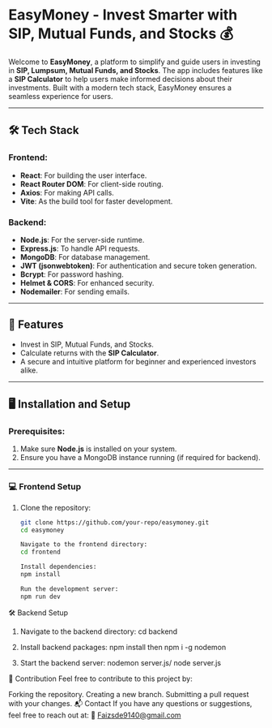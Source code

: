 # EasyMoney - Invest Smarter with SIP, Mutual Funds, and Stocks 💰

Welcome to **EasyMoney**, a platform to simplify and guide users in investing in **SIP, Lumpsum, Mutual Funds, and Stocks**. The app includes features like a **SIP Calculator** to help users make informed decisions about their investments. Built with a modern tech stack, EasyMoney ensures a seamless experience for users.

---

## 🛠 Tech Stack
### Frontend:
- **React**: For building the user interface.
- **React Router DOM**: For client-side routing.
- **Axios**: For making API calls.
- **Vite**: As the build tool for faster development.

### Backend:
- **Node.js**: For the server-side runtime.
- **Express.js**: To handle API requests.
- **MongoDB**: For database management.
- **JWT (jsonwebtoken)**: For authentication and secure token generation.
- **Bcrypt**: For password hashing.
- **Helmet & CORS**: For enhanced security.
- **Nodemailer**: For sending emails.

---

## 🚀 Features
- Invest in SIP, Mutual Funds, and Stocks.
- Calculate returns with the **SIP Calculator**.
- A secure and intuitive platform for beginner and experienced investors alike.

---

## 🖥️ Installation and Setup

### Prerequisites:
1. Make sure **Node.js** is installed on your system.
2. Ensure you have a MongoDB instance running (if required for backend).

---

### 💻 Frontend Setup

1. Clone the repository:
   ```bash
   git clone https://github.com/your-repo/easymoney.git
   cd easymoney

   Navigate to the frontend directory:
   cd frontend
   
   Install dependencies:
   npm install
   
   Run the development server:
   npm run dev


🛠 Backend Setup

1. Navigate to the backend directory:
cd backend

2. Install backend packages:
npm install
then 
npm i -g nodemon

3. Start the backend server:
nodemon server.js/ node server.js

📝 Contribution
Feel free to contribute to this project by:

Forking the repository.
Creating a new branch.
Submitting a pull request with your changes.
📬 Contact
If you have any questions or suggestions, feel free to reach out at: 📧 Faizsde9140@gmail.com